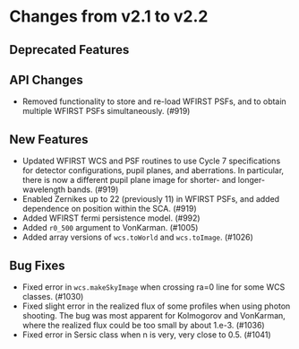 Changes from v2.1 to v2.2
=========================

Deprecated Features
-------------------

API Changes
-----------

- Removed functionality to store and re-load WFIRST PSFs, and to obtain multiple WFIRST
  PSFs simultaneously. (#919)

New Features
------------
- Updated WFIRST WCS and PSF routines to use Cycle 7 specifications for detector configurations,
  pupil planes, and aberrations. In particular, there is now a different
  pupil plane image for shorter- and longer-wavelength bands.  (#919)
- Enabled Zernikes up to 22 (previously 11) in WFIRST PSFs, and added dependence on position
  within the SCA. (#919)
- Added WFIRST fermi persistence model. (#992)
- Added `r0_500` argument to VonKarman. (#1005)
- Added array versions of `wcs.toWorld` and `wcs.toImage`. (#1026)

Bug Fixes
---------

- Fixed error in `wcs.makeSkyImage` when crossing ra=0 line for some WCS classes. (#1030)
- Fixed slight error in the realized flux of some profiles when using photon shooting.
  The bug was most apparent for Kolmogorov and VonKarman, where the realized flux
  could be too small by about 1.e-3. (#1036)
- Fixed error in Sersic class when n is very, very close to 0.5. (#1041)
